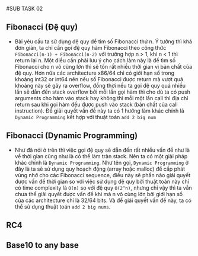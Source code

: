 #SUB TASK 02

## Fibonacci (Đệ quy)
- Bài yêu cầu ta sử dụng đệ quy để tìm số Fibonacci thứ n. Ý tưởng thì khá đơn giản, ta chỉ cần gọi đệ quy hàm Fibonacci theo công thức `Fibonacci(n-1) + Fibonacci(n-2)` với trường hợp n > 1, khi n < 1 thì return lại n. Một điều cần phải lưu ý cho cách làm này là để tìm số Fibonacci cho n vô cùng lớn thì sẽ tốn rất nhiều thời gian vì bản chất của đệ quy. Hơn nữa các architecture x86/64 chỉ có giới hạn số trong khoảng int32 or int64 nên nếu số Fibonacci được return mà vượt quá khoảng này sẽ gây ra overflow, đồng thời nếu ta gọi đệ quy quá nhiều lần sẽ dẫn đến stack overflow bởi mỗi lần gọi hàm thì cho dù ta có push arguments cho hàm vào stack hay không thì mỗi một lần call thì địa chỉ return sau khi gọi hàm đều được push vào stack (bản chất của call instruction). Để giải quyết vấn đề này ta có 1 hướng làm khác chính là `Dynamic Programming` kết hợp với thuật toán `add 2 big num`
## Fibonacci (Dynamic Programming)
- Như đã nói ở trên thì việc gọi đệ quy sẽ dẫn đến rất nhiều vấn đề như là về thời gian cũng như là có thể làm tràn stack. Nên ta có một giải pháp khác chính là `Dynamic Programming`. Như tên gọi, `Dynamic Programming` ở đây là ta sẽ sử dụng quy hoạch động (array hoặc malloc) để cấp phát vùng nhớ cho các Fibonacci sequence, điều này sẽ phần nào giải quyết được vấn đề thời gian so với việc sử dụng đệ quy bởi thuật toán này chỉ có time complexity là `O(n)` so với đệ quy `O(2^n)`, nhưng chỉ vậy thì ta vẫn chưa thể giải quyết được vấn đề khi mà n vô cùng lớn bởi giới hạn số của các architecture chỉ là 32/64 bits. Và để giải quyết vấn đề này, ta có thể sử dụng thuật toán `add 2 big nums`.


## RC4
## Base10 to any base
